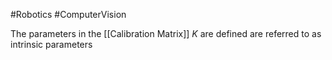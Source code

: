#Robotics #ComputerVision 

The parameters in the [[Calibration Matrix]] $K$ are defined are referred to as intrinsic parameters